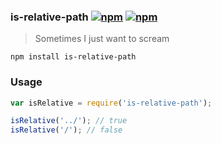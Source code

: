 ### is-relative-path [![npm](http://img.shields.io/npm/v/is-relative-path.svg)](https://npmjs.org/package/is-relative-path) [![npm](http://img.shields.io/npm/dm/is-relative-path.svg)](https://npmjs.org/package/is-relative-path)

> Sometimes I just want to scream

`npm install is-relative-path`

### Usage

```js
var isRelative = require('is-relative-path');

isRelative('../'); // true
isRelative('/'); // false
```


